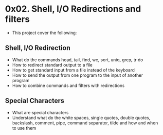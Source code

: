 # 0x02. Shell, I/O Redirections and filters
- This project cover the following:

## Shell, I/O Redirection

  - What do the commands head, tail, find, wc, sort, uniq, grep, tr do
  - How to redirect standard output to a file
  - How to get standard input from a file instead of the keyboard
  - How to send the output from one program to the input of another program
  - How to combine commands and filters with redirections

## Special Characters

  - What are special characters
  - Understand what do the white spaces, single quotes, double quotes, backslash, comment, pipe, command separator, tilde and how and when to use them


